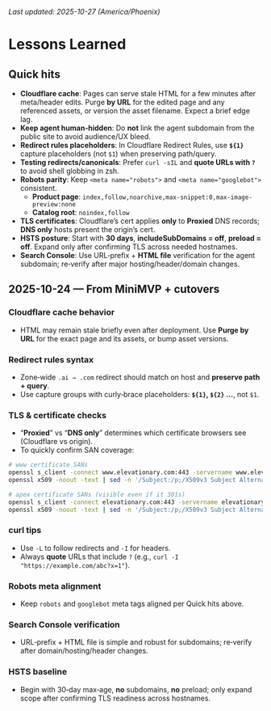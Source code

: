 _Last updated: 2025-10-27 (America/Phoenix)_

# Lessons Learned

## Quick hits
- **Cloudflare cache**: Pages can serve stale HTML for a few minutes after meta/header edits. Purge **by URL** for the edited page and any referenced assets, or version the asset filename. Expect a brief edge lag.
- **Keep agent human‑hidden**: Do **not** link the agent subdomain from the public site to avoid audience/UX bleed.
- **Redirect rules placeholders**: In Cloudflare Redirect Rules, use **`${1}`** capture placeholders (not `$1`) when preserving path/query.
- **Testing redirects/canonicals**: Prefer `curl -sIL` and **quote URLs with `?`** to avoid shell globbing in zsh.
- **Robots parity**: Keep `<meta name="robots">` and `<meta name="googlebot">` consistent.
  - **Product page**: `index,follow,noarchive,max-snippet:0,max-image-preview:none`
  - **Catalog root**: `noindex,follow`
- **TLS certificates**: Cloudflare’s cert applies **only** to **Proxied** DNS records; **DNS only** hosts present the origin’s cert.
- **HSTS posture**: Start with **30 days**, **includeSubDomains = off**, **preload = off**. Expand only after confirming TLS across needed hostnames.
- **Search Console**: Use URL‑prefix + **HTML file** verification for the agent subdomain; re‑verify after major hosting/header/domain changes.

## 2025-10-24 — From MiniMVP + cutovers

### Cloudflare cache behavior
- HTML may remain stale briefly even after deployment. Use **Purge by URL** for the exact page and its assets, or bump asset versions.

### Redirect rules syntax
- Zone‑wide `.ai → .com` redirect should match on host and **preserve path + query**.
- Use capture groups with curly‑brace placeholders: **`${1}`, `${2}` …**, not `$1`.

### TLS & certificate checks
- “**Proxied**” vs “**DNS only**” determines which certificate browsers see (Cloudflare vs origin).
- To quickly confirm SAN coverage:

```bash
# www certificate SANs
openssl s_client -connect www.elevationary.com:443 -servername www.elevationary.com 2>/dev/null | \
openssl x509 -noout -text | sed -n '/Subject:/p;/X509v3 Subject Alternative Name/,+1p'

# apex certificate SANs (visible even if it 301s)
openssl s_client -connect elevationary.com:443 -servername elevationary.com 2>/dev/null | \
openssl x509 -noout -text | sed -n '/Subject:/p;/X509v3 Subject Alternative Name/,+1p'
```

### curl tips
- Use `-L` to follow redirects and `-I` for headers.
- Always **quote** URLs that include `?` (e.g., `curl -I "https://example.com/abc?x=1"`).

### Robots meta alignment
- Keep `robots` and `googlebot` meta tags aligned per Quick hits above.

### Search Console verification
- URL‑prefix + HTML file is simple and robust for subdomains; re‑verify after domain/hosting/header changes.

### HSTS baseline
- Begin with 30‑day max‑age, **no** subdomains, **no** preload; only expand scope after confirming TLS readiness across hostnames.

